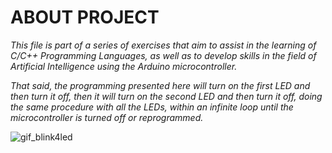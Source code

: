 # ABOUT PROJECT

*This file is part of a series of exercises that aim to assist in the learning of C/C++ Programming Languages, as well as to develop skills in the field of Artificial Intelligence using the Arduino microcontroller.*

*That said, the programming presented here will turn on the first LED and then turn it off, then it will turn on the second LED and then turn it off, doing the same procedure with all the LEDs, within an infinite loop until the microcontroller is turned off or reprogrammed.*


![gif_blink4led](https://user-images.githubusercontent.com/97117365/194565344-252a886f-4434-459f-ac5f-7464a2e7747f.gif)
